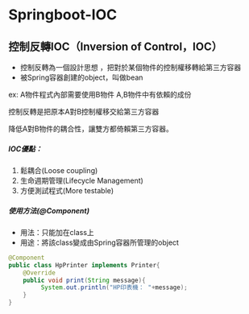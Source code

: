 # Springboot-IOC

## 控制反轉IOC（Inversion of Control，IOC）
* 控制反轉為一個設計思想 ，把對於某個物件的控制權移轉給第三方容器
* 被Spring容器創建的object，叫做bean

ex:
A物件程式內部需要使用B物件 A,B物件中有依賴的成份

控制反轉是把原本A對B控制權移交給第三方容器

降低A對B物件的耦合性，讓雙方都倚賴第三方容器。

##### IOC優點：
1. 鬆耦合(Loose coupling)
2. 生命週期管理(Lifecycle Management)
3. 方便測試程式(More testable)

##### 使用方法(@Component)
* 用法：只能加在class上
* 用途：將該class變成由Spring容器所管理的object

```java
@Component
public class HpPrinter implements Printer{
    @Override
    public void print(String message){
         System.out.println("HP印表機： "+message);
    }
}
```

